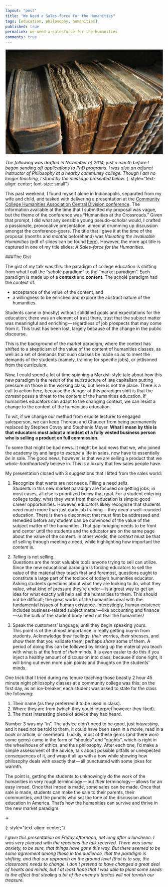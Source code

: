 ```yaml
---
layout: "post"
title: "We Need a Sales-force for the Humanities"
tags: [education, philosophy, humanities]
published: true
permalink: we-need-a-salesforce-for-the-humanities
comments: true
---
```


![Picture](/graphics/books.png)

*The following was drafted in November of 2014, just a month before I began sending off applications to PhD programs. I was also an adjunct instructor of Philosophy at a nearby community college. Though I am no longer teaching, I stand by the message presented below.*
{: style="text-align: center; font-size: small"}

This past weekend, I found myself alone in Indianapolis, separated from my wife and child, and tasked with delivering a presentation at the [Community College Humanities Association Central Division conference](http://www.ccha-assoc.org/central.html). The information available at the time that I submitted my proposal was vague, but the theme of the conference was “Humanities at the Crossroads.” Given that prompt, I did what any sensible young pseudo-scholar would, I crafted a passionate, provocative presentation, aimed at drumming up discussion amongst the conference-goers. The title that I gave it at the time of the proposal (months and *months* beforehand) was *Valuating the Invaluable Humanities* (pdf of slides can be found [here](https://www.scribd.com/fullscreen/272029335?access*key=key-kCuyScCKEbtzfPO0yWcI&allow*share=false&escape=false&show*recommendations=false&view*mode=scroll)). However, the more apt title is captured in one of my title slides: *A Sales-force for the Humanities*.  

<!--more-->

###The Gist

The gist of my talk was this: the paradigm of college education is shifting from what I call the “scholé paradigm” to the “market paradigm”. Each paradigm is made up of a **context** and **content**. The scholé paradigm had the context of:  


  * acceptance of the value of the content, and
  * a willingness to be enriched and explore the abstract nature of the humanities.


Students came in (mostly) without solidified goals and expectations for the education; there was an element of trust there, trust that the subject matter was meaningful and enriching — regardless of job prospects that may come from it. This trust has been lost, largely because of the change in the public discourse.   

This is the background of the market paradigm, where the context has shifted to a skepticism of the value of the content of humanities classes, as well as a set of demands that such classes be made so as to meet the demands of the students (namely, training for specific jobs), or jettisoned from the curriculum.  

Now, I could spend a lot of time spinning a Marxist-style tale about how this new paradigm is the result of the substructure of late capitalism putting pressure on those in the working class, but here is not the place. There is a call to action here, because the danger of this paradigm shift is that the *context* poses a threat to the *content* of the humanities education. If humanities educators can adapt to the changing context, we can resist a change to the content of the humanities education.  

To wit, if we change our method from erudite lecturer to engaged salesperson, we can keep Thoreau and Chaucer from being permanently replaced by Stephen Covey and Stephenie Meyer. **What I mean by this is that educators must adopt a mindset of a fully vested business person who is selling a product on full commission.**  

To some that might be bad news. It might be bad news that we, who joined the academy by and large to *escape* a life in sales, now have to essentially *be* in sale. The good news, however, is that we are selling a product that we *whole-hardheartedly* believe in. This is a luxury that few sales people have.  

My presentation closed with 3 suggestions that I lifted from the sales world:  

1. Recognize that wants are not needs. Filling a need *sells*.  
Students in this new market paradigm are focused on getting jobs; in most cases, all else is prioritized below that goal. For a student entering college today, what they want from their education is simple: good career opportunities. However, educators likely recognize that students *need* much more than just early job training — they *need* a well-rounded education. There is then a disconnect that must first be addressed and remedied before any student can be convinced of the value of the subject matter of the humanities. That gap-bridging needs to be front and center until the students and the educator are on the same page about the value of the content. In other words, the *context* must be that of selling through meeting a need, while highlighting how important the *content* is.  

2. *Telling* is not selling.  
   Questions are the most valuable tools anyone trying to sell can utilize. Since the new educational paradigm is forcing educators to sell the value of the material they teach first and foremost, questions ought to constitute a large part of the toolbox of today’s humanities educator. Asking students questions about what they are looking to do, what they value, what kind of pressure they’re under — is a great way to get an idea for what exactly will help sell the humanities to them. This should not be difficult; the great works of the humanities deal with the fundamental issues of human existence. Interestingly, human existence includes business-related subject matter — like accounting and finance — so the bulk of the student body need not fear the humanities!  

3. Speak the customers’ language, until they begin speaking yours.  
   This point is of the utmost importance in really getting buy-in from students. Acknowledge *their* feelings, *their* worries, *their* stresses, and show them that you validate them, perhaps *share* some of them. A period of doing this can be followed by linking up the material you teach with what is at the front of *their* minds. It is even easier to do this if you inject a healthy amount of discussion into class, because if done right, it will bring out even more pain points and thoughts on the students’ minds.  

One trick that I tried during my tenure teaching those beastly 2 hour 45 minute night philosophy classes at a community college was this: on the first day, as an ice-breaker, each student was asked to state for the class the following:  


  1. Their name (as they preferred it to be used in class).
  2. Where they are from (which they could interpret however they liked).
  3. The most interesting piece of advice they had heard.


Number 3 was my “in”. The advice didn’t need to be good, just *interesting*, and it need not be told to them, it could have been seen in a movie, read in a book or article, or overheard. Luckily, most of these gems (and there *were* some gems) came in the form of “shoulds” and “oughts”, which is right in the wheelhouse of ethics, and thus philosophy. After each one, I’d make a simple assessment of the advice, talk about possible pitfalls or unexpected consequences of it, and wrap it all up with a bow while showing how philosophy deals with exactly that — all punctuated with some jokes for warmth.  

The point is, getting the students to unknowingly do the work of the humanities in very rough terminology — but *their* terminology — allows for an easy inroad. Once that inroad is made, some sales can be made. Once that sale is made, students can make the sale to their parents, their communities, and the pundits who set the tone of the discussion about education in America. That’s how the humanities can survive and thrive in the new market paradigm.


<p>&homtht;</p>
{: style="text-align: center;"}

*I gave this presentation on Friday afternoon, not long after a luncheon. I was very pleased with the reactions the talk received. There was some anxiety, to be sure, that things have gone this way. But there seemed to be some agreement among those in the audience, that the paradigm is shifting, and that our approach on the ground level (that is to say, the classroom) needs to change. I don’t pretend to have changed a great deal of hearts and minds, but I at least hope that I was able to plant some seeds to the effect that stealing a bit of the enemy’s tactics will not tarnish our treasure.*  
